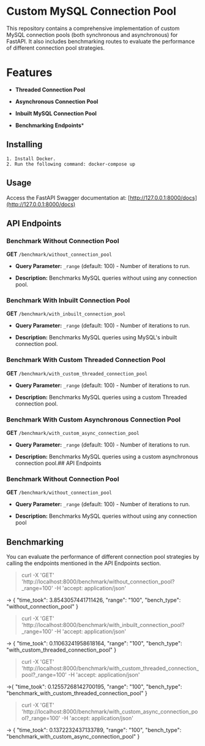 # Custom MySQL Connection Pool

This repository contains a comprehensive implementation of custom MySQL connection pools (both synchronous and asynchronous) for FastAPI. It also includes benchmarking routes to evaluate the performance of different connection pool strategies.

# Features

-   **Threaded Connection Pool**
    
-   **Asynchronous Connection Pool**
    
-   **Inbuilt MySQL Connection Pool**
    
-   **Benchmarking Endpoints***


## Installing
	1. Install Docker.
	2. Run the following command: docker-compose up

## Usage

Access the FastAPI Swagger documentation at: [http://127.0.0.1:8000/docs](http://127.0.0.1:8000/docs)
## API Endpoints

### **Benchmark Without Connection Pool**

**GET**  `/benchmark/without_connection_pool`

-   **Query Parameter:**  `_range` (default: 100) - Number of iterations to run.
    
-   **Description:** Benchmarks MySQL queries without using any connection pool.
    

### **Benchmark With Inbuilt Connection Pool**

**GET**  `/benchmark/with_inbuilt_connection_pool`

-   **Query Parameter:**  `_range` (default: 100) - Number of iterations to run.
    
-   **Description:** Benchmarks MySQL queries using MySQL's inbuilt connection pool.
    

### **Benchmark With Custom Threaded Connection Pool**

**GET**  `/benchmark/with_custom_threaded_connection_pool`

-   **Query Parameter:**  `_range` (default: 100) - Number of iterations to run.
    
-   **Description:** Benchmarks MySQL queries using a custom Threaded connection pool.
    

### **Benchmark With Custom Asynchronous Connection Pool**

**GET**  `/benchmark/with_custom_async_connection_pool`

-   **Query Parameter:**  `_range` (default: 100) - Number of iterations to run.
    
-   **Description:** Benchmarks MySQL queries using a custom asynchronous connection pool.## API Endpoints

### **Benchmark Without Connection Pool**

**GET**  `/benchmark/without_connection_pool`

-   **Query Parameter:**  `_range` (default: 100) - Number of iterations to run.
    
-   **Description:** Benchmarks MySQL queries without using any connection pool

## Benchmarking

You can evaluate the performance of different connection pool strategies by calling the endpoints mentioned in the API Endpoints section.

> curl -X 'GET' 'http://localhost:8000/benchmark/without_connection_pool?_range=100' -H 'accept: application/json'

-> { "time_took": 3.8543057441711426, "range": "100", "bench_type": "without_connection_pool" }

> curl -X 'GET' 'http://localhost:8000/benchmark/with_inbuilt_connection_pool?_range=100' -H 'accept: application/json'

-> { "time_took": 0.11063241958618164, "range": "100", "bench_type": "with_custom_threaded_connection_pool" }
> curl -X 'GET' 'http://localhost:8000/benchmark/with_custom_threaded_connection_pool?_range=100' -H 'accept: application/json'

->{ "time_took": 0.12557268142700195, "range": "100", "bench_type": "benchmark_with_custom_threaded_connection_pool" }

> curl -X 'GET' 'http://localhost:8000/benchmark/with_custom_async_connection_pool?_range=100' -H 'accept: application/json'

-> { "time_took": 0.1372232437133789, "range": "100", "bench_type": "benchmark_with_custom_async_connection_pool" }
